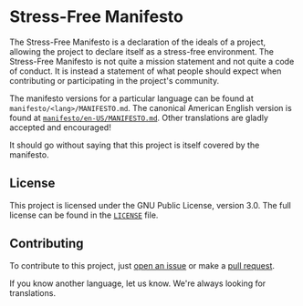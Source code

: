 # Stress-Free Manifesto

The Stress-Free Manifesto is a declaration of the ideals of a project,
allowing the project to declare itself as a stress-free environment. The
Stress-Free Manifesto is not quite a mission statement and not quite a
code of conduct. It is instead a statement of what people should expect
when contributing or participating in the project's community.

The manifesto versions for a particular language can be found at
`manifesto/<lang>/MANIFESTO.md`. The canonical American English version is
found at [`manifesto/en-US/MANIFESTO.md`](manifesto/en-US/MANIFESTO.md).
Other translations are gladly accepted and encouraged!

It should go without saying that this project is itself covered by the
manifesto.

## License

This project is licensed under the GNU Public License, version 3.0. The
full license can be found in the [`LICENSE`](LICENSE) file.

## Contributing

To contribute to this project, just [open an issue][issues] or make a
[pull request][pull_request].

If you know another language, let us know. We're always looking for
translations.

[issues]: https://help.github.com/articles/creating-an-issue/
[pull_request]: https://help.github.com/articles/creating-a-pull-request/

